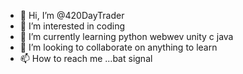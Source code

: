 - 👋 Hi, I’m @420DayTrader
- 👀 I’m interested in coding
- 🌱 I’m currently learning python webwev unity c java
- 💞️ I’m looking to collaborate on anything to learn
- 📫 How to reach me ...bat signal

<!---
420DayTrader/420DayTrader is a ✨ special ✨ repository because its `README.md` (this file) appears on your GitHub profile.
You can click the Preview link to take a look at your changes.
--->
